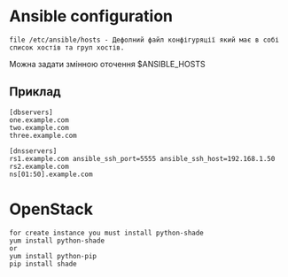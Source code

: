 # Ansible configuration

    file /etc/ansible/hosts - Дефолний файл конфігуряції який має в собі список хостів та груп хостів.
Можна задати змінною оточення $ANSIBLE_HOSTS
## Приклад    
    [dbservers]
    one.example.com
    two.example.com
    three.example.com

    [dnsservers]
    rs1.example.com ansible_ssh_port=5555 ansible_ssh_host=192.168.1.50
    rs2.example.com
    ns[01:50].example.com   






# OpenStack
    for create instance you must install python-shade
    yum install python-shade
    or
    yum install python-pip
    pip install shade
